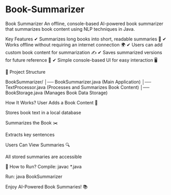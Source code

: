 # Book-Summarizer


Book Summarizer 
An offline, console-based AI-powered book summarizer that summarizes book content using NLP techniques in Java.

 Key Features
✔ Summarizes long books into short, readable summaries 📖
✔ Works offline without requiring an internet connection 🌍
✔ Users can add custom book content for summarization ✍️
✔ Saves summarized versions for future reference 💾
✔ Simple console-based UI for easy interaction 🖥️

📂 Project Structure

BookSummarizer/
│── BookSummarizer.java        (Main Application)
│── TextProcessor.java         (Processes and Summarizes Book Content)
│── BookStorage.java           (Manages Book Data Storage)


How It Works?
User Adds a Book Content 📖

Stores book text in a local database

Summarizes the Book ✂️

Extracts key sentences

Users Can View Summaries 🔍

All stored summaries are accessible

🚀 How to Run?
Compile: javac *.java

Run: java BookSummarizer

Enjoy AI-Powered Book Summaries! 📚


